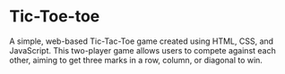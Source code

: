 # Tic-Toe-toe
A simple, web-based Tic-Tac-Toe game created using HTML, CSS, and JavaScript. This two-player game allows users to compete against each other, aiming to get three marks in a row, column, or diagonal to win.

